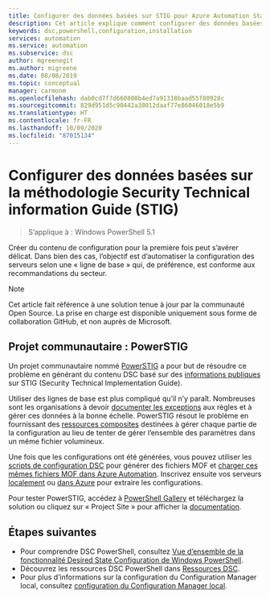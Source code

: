 ```yaml
---
title: Configurer des données basées sur STIG pour Azure Automation State Configuration
description: Cet article explique comment configurer des données basées sur le DoD STIG pour Azure Automation State Configuration.
keywords: dsc,powershell,configuration,installation
services: automation
ms.service: automation
ms.subservice: dsc
author: mgreenegit
ms.author: migreene
ms.date: 08/08/2019
ms.topic: conceptual
manager: carmonm
ms.openlocfilehash: dab0cd7f7d660808b4ed7a91318baad55f80928c
ms.sourcegitcommit: 829d951d5c90442a38012daaf77e86046018e5b9
ms.translationtype: HT
ms.contentlocale: fr-FR
ms.lasthandoff: 10/09/2020
ms.locfileid: "87015134"
---
```

# <a name="configure-data-based-on-security-technical-information-guide-stig"></a>Configurer des données basées sur la méthodologie Security Technical information Guide (STIG)

> S’applique à : Windows PowerShell 5.1

Créer du contenu de configuration pour la première fois peut s’avérer délicat.
Dans bien des cas, l’objectif est d’automatiser la configuration des serveurs selon une « ligne de base » qui, de préférence, est conforme aux recommandations du secteur.

> [!NOTE]
> Cet article fait référence à une solution tenue à jour par la communauté Open Source.
> La prise en charge est disponible uniquement sous forme de collaboration GitHub, et non auprès de Microsoft.

## <a name="community-project-powerstig"></a>Projet communautaire : PowerSTIG

Un projet communautaire nommé [PowerSTIG](https://github.com/microsoft/powerstig) a pour but de résoudre ce problème en générant du contenu DSC basé sur des [informations publiques](https://public.cyber.mil/stigs/) sur STIG (Security Technical Implementation Guide).

Utiliser des lignes de base est plus compliqué qu’il n’y paraît.
Nombreuses sont les organisations à devoir [documenter les exceptions](https://github.com/microsoft/powerstig#powerstigdata) aux règles et à gérer ces données à la bonne échelle.
PowerSTIG résout le problème en fournissant des [ressources composites](https://github.com/microsoft/powerstig#powerstigdsc) destinées à gérer chaque partie de la configuration au lieu de tenter de gérer l’ensemble des paramètres dans un même fichier volumineux.

Une fois que les configurations ont été générées, vous pouvez utiliser les [scripts de configuration DSC](/powershell/scripting/dsc/configurations/configurations) pour générer des fichiers MOF et [charger ces mêmes fichiers MOF dans Azure Automation](./tutorial-configure-servers-desired-state.md#create-and-upload-a-configuration-to-azure-automation).
Inscrivez ensuite vos serveurs [localement](./automation-dsc-onboarding.md#enable-physicalvirtual-linux-machines) ou [dans Azure](./automation-dsc-onboarding.md#enable-azure-vms) pour extraire les configurations.

Pour tester PowerSTIG, accédez à [PowerShell Gallery](https://www.powershellgallery.com) et téléchargez la solution ou cliquez sur « Project Site » pour afficher la [documentation](https://github.com/microsoft/powerstig).

## <a name="next-steps"></a>Étapes suivantes

- Pour comprendre DSC PowerShell, consultez [Vue d’ensemble de la fonctionnalité Desired State Configuration de Windows PowerShell](/powershell/scripting/dsc/overview/overview).
- Découvrez les ressources DSC PowerShell dans [Ressources DSC](/powershell/scripting/dsc/resources/resources).
- Pour plus d’informations sur la configuration du Configuration Manager local, consultez [configuration du Configuration Manager local](/powershell/scripting/dsc/managing-nodes/metaconfig).
